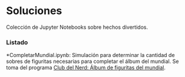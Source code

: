 # Soluciones

Colección de Jupyter Notebooks sobre hechos divertidos.

### Listado

*CompletarMundial.ipynb: Simulación para determinar la cantidad de sobres de figuritas necesarias para completar el álbum del mundial. Se toma del programa [Club del Nerd: Álbum de figuritas del mundial](https://www.youtube.com/watch?v=-x_O-IX5Hkc).

